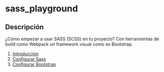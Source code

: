 # sass_playground

## Descripción
¿Cómo empezar a usar SASS (SCSS) en tu proyecto? Con herramientas de build como Webpack un framework visual como es Bootstrap.

1. [Introducción](/docs/01INTRODUCCION.md)
2. [Configurar Sass](/docs/02SASS.md)
3. [Configurar Bootstrap](/docs/03BOOTSTRAP.md)